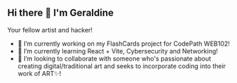 ## Hi there 👋 I'm Geraldine
Your fellow artist and hacker!

<!--
**prdcr-gem/prdcr-gem** is a ✨ _special_ ✨ repository because its `README.md` (this file) appears on your GitHub profile.

Here are some ideas to get you started:

- 🔭 I’m currently working on ... 
- 🌱 I’m currently learning ...
- 👯 I’m looking to collaborate on ...
- 🤔 I’m looking for help with ...
- 💬 Ask me about ...
- 📫 How to reach me: ...
- 😄 Pronouns: ...
- ⚡ Fun fact: ...
-->    

- 🔭 I’m currently working on my FlashCards project for CodePath WEB102! 
- 🌱 I’m currently learning React + Vite, Cybersecurity and Networking!
- 👯 I’m looking to collaborate with someone who's passionate about creating digital/traditional art and seeks to incorporate coding into their work of ART✨!

